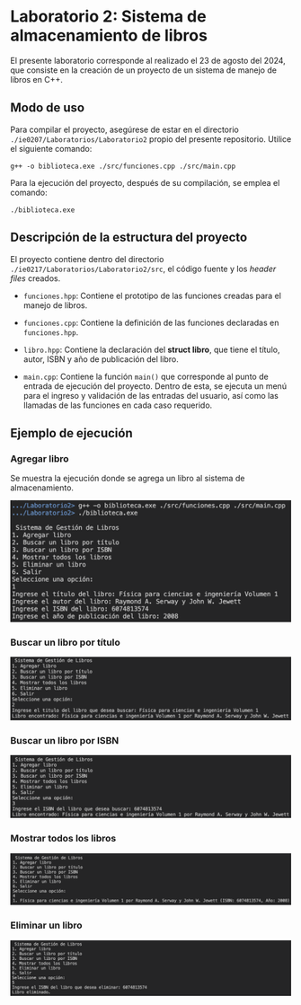 # Laboratorio 2: Sistema de almacenamiento de libros
El presente laboratorio corresponde al realizado el 23 de agosto del 2024, que consiste en la creación de un proyecto de un sistema de manejo de libros en C++.

## Modo de uso

Para compilar el proyecto, asegúrese de estar en el directorio `./ie0207/Laboratorios/Laboratorio2` propio del presente repositorio. Utilice el siguiente comando: 
```
g++ -o biblioteca.exe ./src/funciones.cpp ./src/main.cpp
```

Para la ejecución del proyecto, después de su compilación, se emplea el comando:
```
./biblioteca.exe
```

## Descripción de la estructura del proyecto
El proyecto contiene dentro del directorio `./ie0217/Laboratorios/Laboratorio2/src`, el código fuente y los _header files_ creados.

* `funciones.hpp`: Contiene el prototipo de las funciones creadas para el manejo de libros.

* `funciones.cpp`: Contiene la definición de las funciones declaradas en `funciones.hpp`.

* `libro.hpp`: Contiene la declaración del __struct libro__, que tiene el título, autor, ISBN y año de publicación del libro.

* `main.cpp`: Contiene la función `main()` que corresponde al punto de entrada de ejecución del proyecto. Dentro de esta, se ejecuta un menú para el ingreso y validación de las entradas del usuario, así como las llamadas de las funciones en cada caso requerido.

## Ejemplo de ejecución

### Agregar libro
Se muestra la ejecución donde se agrega un libro al sistema de almacenamiento.

<img src="./images/agregarLibro.png" width="500"/>

### Buscar un libro por título
<img src="./images/buscarTitulo.png" width="500"/>

### Buscar un libro por ISBN
<img src="./images/buscarISBN.png" width="500"/>

### Mostrar todos los libros
<img src="./images/mostrarLibros.png" width="500"/>

### Eliminar un libro
<img src="./images/eliminarLibro.png" width="500"/>
